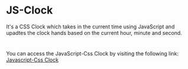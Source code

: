 # JS-Clock
It's a CSS Clock which takes in the current time using JavaScript and upadtes the clock hands based on the current hour, minute and second.
# 
You can access the JavaScript-Css Clock by visiting the following link: [Javascript-Css Clock]( https://majjigapavani.github.io/JS-CSS-CLOCK/)

